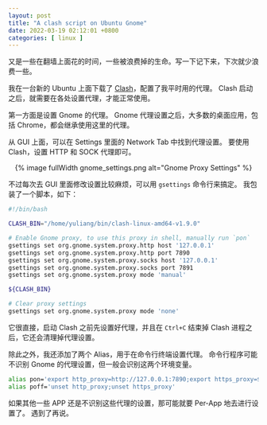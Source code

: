 ```yaml
---
layout: post
title: "A clash script on Ubuntu Gnome"
date: 2022-03-19 02:12:01 +0800
categories: [ linux ]
---
```


又是一些在翻墙上面花的时间，一些被浪费掉的生命。写一下记下来，下次就少浪费一些。

<!-- more -->

我在一台新的 Ubuntu 上面下载了 [Clash][clash]，配置了我平时用的代理。
Clash 启动之后，就需要在各处设置代理，才能正常使用。

第一方面是设置 Gnome 的代理。
Gnome 代理设置之后，大多数的桌面应用，包括 Chrome，都会继承使用这里的代理。

从 GUI 上面，可以在 Settings 里面的 Network Tab 中找到代理设置。
要使用 Clash，设置 HTTP 和 SOCK 代理即可。

<center>
{% image fullWidth gnome_settings.png alt="Gnome Proxy Settings" %}
</center>

不过每次去 GUI 里面修改设置比较麻烦，可以用 `gsettings` 命令行来搞定。
我包装了一个脚本，如下：

``` bash
#!/bin/bash

CLASH_BIN="/home/yuliang/bin/clash-linux-amd64-v1.9.0"

# Enable Gnome proxy, to use this proxy in shell, manually run `pon`
gsettings set org.gnome.system.proxy.http host '127.0.0.1'
gsettings set org.gnome.system.proxy.http port 7890
gsettings set org.gnome.system.proxy.socks host '127.0.0.1'
gsettings set org.gnome.system.proxy.socks port 7891
gsettings set org.gnome.system.proxy mode 'manual'

${CLASH_BIN}

# Clear proxy settings
gsettings set org.gnome.system.proxy mode 'none'
```

它很直接，启动 Clash 之前先设置好代理，并且在 `Ctrl+C` 结束掉 Clash 进程之后，它还会清理掉代理设置。

除此之外，我还添加了两个 Alias，用于在命令行终端设置代理。
命令行程序可能不识别 Gnome 的代理设置，但一般会识别这两个环境变量。

``` bash
alias pon='export http_proxy=http://127.0.0.1:7890;export https_proxy=$http_proxy'
alias poff='unset http_proxy;unset https_proxy'
```

如果其他一些 APP 还是不识别这些代理的设置，那可能就要 Per-App 地去进行设置了。
遇到了再说。


[clash]:	https://github.com/Dreamacro/clash

